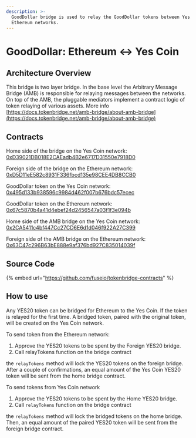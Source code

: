 ```yaml
---
description: >-
  GoodDollar bridge is used to relay the GoodDollar tokens between Yes Coin and
  Ethereum networks.
---
```


# GoodDollar: Ethereum ↔ Yes Coin

## Architecture Overview

This bridge is two layer bridge. In the base level the  Arbitrary Message Bridge \(AMB\) is responsible for relaying messages between the networks. On top of the AMB,  the pluggable mediators implement a contract logic of token relaying of various assets. More info [https://docs.tokenbridge.net/amb-bridge/about-amb-bridge](https://docs.tokenbridge.net/amb-bridge/about-amb-bridge)

## Contracts

Home side of the bridge on the Yes Coin network: [0xD39021DB018E2CAEadb4B2e6717D31550e7918D0](https://yesscan.io/address/0xD39021DB018E2CAEadb4B2e6717D31550e7918D0/transactions)

Foreign side of the bridge on the Ethereum network: [0xD5D11eE582c8931F336fbcd135e98CEE4DB8CCB0](https://etherscan.io/address/0xD5D11eE582c8931F336fbcd135e98CEE4DB8CCB0)

GoodDollar token on the Yes Coin network: [0x495d133b938596c9984d462f007b676bdc57ecec](https://yesscan.io/address/0x495d133B938596C9984d462F007B676bDc57eCEC/transactions)

GoodDollar token on the Ethereum network: [0x67c5870b4a41d4ebef24d2456547a03f1f3e094b](https://etherscan.io/address/0x67c5870b4a41d4ebef24d2456547a03f1f3e094b)

Home side of the AMB bridge on the Yes Coin network: [0x2CA5411c4bf447Cc27CD6E6d1d046f922A27C399](https://yesscan.io/address/0x2CA5411c4bf447Cc27CD6E6d1d046f922A27C399/transactions)

Foreign side of the AMB bridge on the Ethereum network: [0x63C47c296B63bE888e9af376bd927C835014039f](https://etherscan.io/address/0x63C47c296B63bE888e9af376bd927C835014039f)

## Source Code

{% embed url="https://github.com/fuseio/tokenbridge-contracts" %}

## How to use

Any YES20 token can be bridged for Ethereum to the Yes Coin. If the token is relayed for the first time. A bridged token, paired with the original token, will be created on the Yes Coin network. 

To send token from the Ethereum network:

1. Approve the YES20 tokens to be spent by the Foreign YES20 bridge. 
2. Call relayTokens function on the bridge contract

the `relayTokens` method will lock the YES20 tokens on the foreign bridge. After a couple of confirmations, an equal amount of the Yes Coin YES20 token will be sent from the home bridge contract.

To send tokens from Yes Coin network

1. Approve the YES20 tokens to be spent by the Home YES20 bridge. 
2. Call `relayTokens` function on the bridge contract

the `relayTokens` method will lock the bridged tokens on the home bridge. Then, an equal amount of the paired YES20 token will be sent from the foreign bridge contract.

